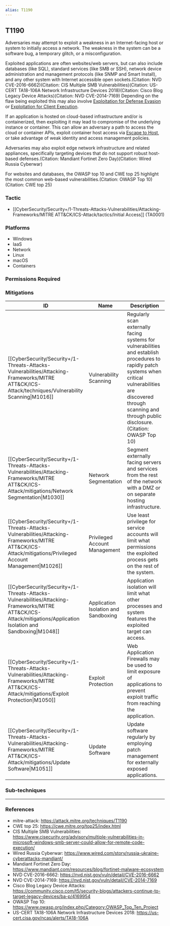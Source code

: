 ```yaml
---
alias: T1190
---
```


## T1190

Adversaries may attempt to exploit a weakness in an Internet-facing host or system to initially access a network. The weakness in the system can be a software bug, a temporary glitch, or a misconfiguration.

Exploited applications are often websites/web servers, but can also include databases (like SQL), standard services (like SMB or SSH), network device administration and management protocols (like SNMP and Smart Install), and any other system with Internet accessible open sockets.(Citation: NVD CVE-2016-6662)(Citation: CIS Multiple SMB Vulnerabilities)(Citation: US-CERT TA18-106A Network Infrastructure Devices 2018)(Citation: Cisco Blog Legacy Device Attacks)(Citation: NVD CVE-2014-7169) Depending on the flaw being exploited this may also involve [Exploitation for Defense Evasion](https://attack.mitre.org/techniques/T1211) or [Exploitation for Client Execution](https://attack.mitre.org/techniques/T1203).

If an application is hosted on cloud-based infrastructure and/or is containerized, then exploiting it may lead to compromise of the underlying instance or container. This can allow an adversary a path to access the cloud or container APIs, exploit container host access via [Escape to Host](https://attack.mitre.org/techniques/T1611), or take advantage of weak identity and access management policies.

Adversaries may also exploit edge network infrastructure and related appliances, specifically targeting devices that do not support robust host-based defenses.(Citation: Mandiant Fortinet Zero Day)(Citation: Wired Russia Cyberwar)

For websites and databases, the OWASP top 10 and CWE top 25 highlight the most common web-based vulnerabilities.(Citation: OWASP Top 10)(Citation: CWE top 25)


### Tactic
- [[CyberSecurity/Security+/1-Threats-Attacks-Vulnerabilities/Attacking-Frameworks/MITRE ATT&CK/ICS-Attack/tactics/Initial Access]] (TA0001)

### Platforms
- Windows
- IaaS
- Network
- Linux
- macOS
- Containers

### Permissions Required

### Mitigations

| ID | Name | Description |
| --- | --- | --- |
| [[CyberSecurity/Security+/1-Threats-Attacks-Vulnerabilities/Attacking-Frameworks/MITRE ATT&CK/ICS-Attack/techniques/Vulnerability Scanning\|M1016]] | Vulnerability Scanning | Regularly scan externally facing systems for vulnerabilities and establish procedures to rapidly patch systems when critical vulnerabilities are discovered through scanning and through public disclosure.(Citation: OWASP Top 10) |
| [[CyberSecurity/Security+/1-Threats-Attacks-Vulnerabilities/Attacking-Frameworks/MITRE ATT&CK/ICS-Attack/mitigations/Network Segmentation\|M1030]] | Network Segmentation | Segment externally facing servers and services from the rest of the network with a DMZ or on separate hosting infrastructure. |
| [[CyberSecurity/Security+/1-Threats-Attacks-Vulnerabilities/Attacking-Frameworks/MITRE ATT&CK/ICS-Attack/mitigations/Privileged Account Management\|M1026]] | Privileged Account Management | Use least privilege for service accounts will limit what permissions the exploited process gets on the rest of the system. |
| [[CyberSecurity/Security+/1-Threats-Attacks-Vulnerabilities/Attacking-Frameworks/MITRE ATT&CK/ICS-Attack/mitigations/Application Isolation and Sandboxing\|M1048]] | Application Isolation and Sandboxing | Application isolation will limit what other processes and system features the exploited target can access. |
| [[CyberSecurity/Security+/1-Threats-Attacks-Vulnerabilities/Attacking-Frameworks/MITRE ATT&CK/ICS-Attack/mitigations/Exploit Protection\|M1050]] | Exploit Protection | Web Application Firewalls may be used to limit exposure of applications to prevent exploit traffic from reaching the application. |
| [[CyberSecurity/Security+/1-Threats-Attacks-Vulnerabilities/Attacking-Frameworks/MITRE ATT&CK/ICS-Attack/mitigations/Update Software\|M1051]] | Update Software | Update software regularly by employing patch management for externally exposed applications. |

### Sub-techniques


---
### References

- mitre-attack: https://attack.mitre.org/techniques/T1190
- CWE top 25: https://cwe.mitre.org/top25/index.html
- CIS Multiple SMB Vulnerabilities: https://www.cisecurity.org/advisory/multiple-vulnerabilities-in-microsoft-windows-smb-server-could-allow-for-remote-code-execution/
- Wired Russia Cyberwar: https://www.wired.com/story/russia-ukraine-cyberattacks-mandiant/
- Mandiant Fortinet Zero Day: https://www.mandiant.com/resources/blog/fortinet-malware-ecosystem
- NVD CVE-2016-6662: https://nvd.nist.gov/vuln/detail/CVE-2016-6662
- NVD CVE-2014-7169: https://nvd.nist.gov/vuln/detail/CVE-2014-7169
- Cisco Blog Legacy Device Attacks: https://community.cisco.com/t5/security-blogs/attackers-continue-to-target-legacy-devices/ba-p/4169954
- OWASP Top 10: https://www.owasp.org/index.php/Category:OWASP_Top_Ten_Project
- US-CERT TA18-106A Network Infrastructure Devices 2018: https://us-cert.cisa.gov/ncas/alerts/TA18-106A
